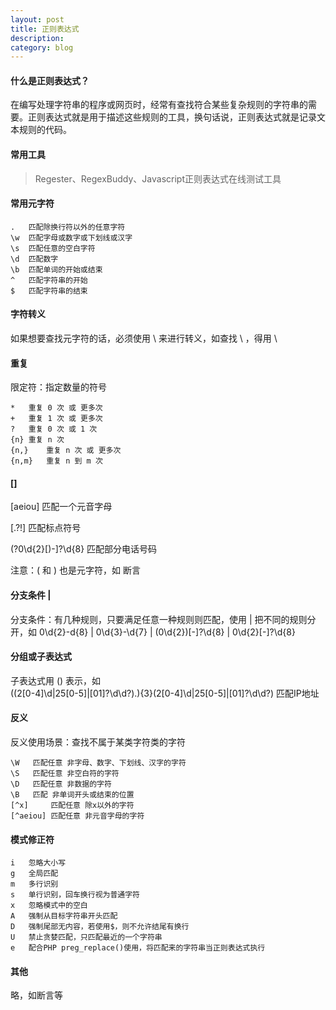 ```yaml
---
layout: post
title: 正则表达式
description: 
category: blog
---
```


#### 什么是正则表达式？
在编写处理字符串的程序或网页时，经常有查找符合某些复杂规则的字符串的需要。正则表达式就是用于描述这些规则的工具，换句话说，正则表达式就是记录文本规则的代码。

#### 常用工具
> Regester、RegexBuddy、Javascript正则表达式在线测试工具

#### 常用元字符
```
.	匹配除换行符以外的任意字符
\w	匹配字母或数字或下划线或汉字
\s	匹配任意的空白字符
\d	匹配数字
\b	匹配单词的开始或结束
^	匹配字符串的开始
$	匹配字符串的结束
```

#### 字符转义
如果想要查找元字符的话，必须使用 \ 来进行转义，如查找 \ ，得用 \\

#### 重复
限定符：指定数量的符号
```
*	重复 0 次 或 更多次
+	重复 1 次 或 更多次
?	重复 0 次 或 1 次
{n}	重复 n 次
{n,}	重复 n 次 或 更多次
{n,m}	重复 n 到 m 次
```

#### []
[aeiou] 匹配一个元音字母  

[.?!] 匹配标点符号  

\(?0\d{2}[)-]?\d{8} 匹配部分电话号码  

注意：( 和 ) 也是元字符，如 断言

#### 分支条件 |
分支条件：有几种规则，只要满足任意一种规则则匹配，使用 | 把不同的规则分开，如
0\d{2}-d{8} | 0\d{3}-\d{7} | \(0\d{2}\)[-]?\d{8} | 0\d{2}[-]?\d{8}

#### 分组或子表达式
子表达式用 () 表示，如  
((2[0-4]\d|25[0-5]|[01]?\d\d?).){3}(2[0-4]\d|25[0-5]|[01]?\d\d?)   匹配IP地址

#### 反义
反义使用场景：查找不属于某类字符类的字符
```
\W	 匹配任意 非字母、数字、下划线、汉字的字符
\S	 匹配任意 非空白符的字符
\D	 匹配任意 非数据的字符
\B	 匹配 非单词开头或结束的位置
[^x]	 匹配任意 除x以外的字符
[^aeiou] 匹配任意 非元音字母的字符
```

#### 模式修正符

```
i	忽略大小写
g	全局匹配
m	多行识别
s	单行识别，回车换行视为普通字符
x	忽略模式中的空白
A	强制从目标字符串开头匹配
D	强制尾部无内容，若使用$，则不允许结尾有换行
U	禁止贪婪匹配，只匹配最近的一个字符串
e	配合PHP preg_replace()使用，将匹配来的字符串当正则表达式执行
```

#### 其他
略，如断言等

